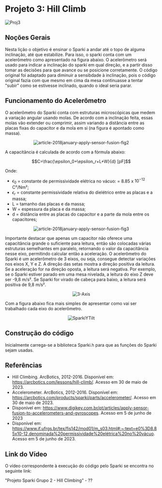 # Projeto 3: Hill Climb

 ![Proj3](https://github.com/lara-unb/Fundamentos_Robotica_Grupo_2_Sparki/assets/130604394/111db638-4216-4f96-838c-e4674699fcdd) 
 
## Noções Gerais

Nesta lição o objetivo é ensinar o Sparki a andar até o topo de alguma inclinação, até que estabilize. Para isso, o sparki conta com um acelerômetro como apresentado na figura abaixo. O acelerõmetro será usado para indicar a inclinação do sparki em qual direção, e a partir disso tomar as decisões para que avance ou se posicione corretamente. O código original foi adaptado para diminuir a sensibdade à inclinação, pois o código original fazia com que mesmo em cima da mesa continuasse a tentar "subir" como se estivesse inclinado, quando o ideal seria parar.

## Funcionamento do Acelerômetro

O acelerômetro do Sparki conta com estruturas microscópicas que medem a variação angular usando molas. De acordo com a inclinação feita, essas molas vão extender ou comprimir, assim variando a distância entre as placas fixas do capacitor e da mola em si (na figura é apontado como massa).

<div align="center">

![article-2018january-apply-sensor-fusion-fig2](https://github.com/lara-unb/Fundamentos_Robotica_Grupo_2_Sparki/assets/130604394/b000649c-50cd-4adf-b16b-ad5dc37aae71)

</div>


A capacitância é calculada de acordo com a fórmula abaixo:

$$C=\frac{\epsilon_0+\epsilon_r+L+W}{d} [pF]$$

Onde:

- $\epsilon_0$ = constante de permissividade elétrica no vácuo: = 8.85 x $10^{-12}$ C²/Nm²;
- $\epsilon_r$ = constante permissividade relativa do dielétrico entre as placas e a massa;
- L = tamanho das placas e da massa;
- W = espessura da placa e da massa;
- d = distância entre as placas do capacitor e a parte da mola entre os capacitores;

<div align="center">

![article-2018january-apply-sensor-fusion-fig3](https://github.com/lara-unb/Fundamentos_Robotica_Grupo_2_Sparki/assets/130604394/00ffba56-1f55-477e-8110-c607fffeea8e)

</div>

Importante destacar que apenas um capacitor não oferece uma capacitância grande o suficiente para leitura, então são colocadas várias estruturas semelhantes em paralelo, retornando o valor da capacitância nesse eixo, permitindo calcular então a aceleração. O acelerômetro do Sparki é um acelerômetro de 3 eixos, ou seja, consegue detectar variações nos eixos X, Y e Z. A direção das setas mostra a direção positiva da leitura. Se a aceleração for na direção oposta, a leitura será negativa. Por exemplo, se o Sparki estiver parado em uma mesa nivelada, a leitura do eixo Z deve ser -9,8 m/s². Se Sparki for virado de cabeça para baixo, a leitura será positiva de 9,8 m/s².

<div align="center">
  
  ![3-Axis](https://github.com/lara-unb/Fundamentos_Robotica_Grupo_2_Sparki/assets/130604394/83a269f8-cd2d-4eb8-9af3-fcd3a748ad34)

</div>

Com a figura abaixo fica mais simples de apresentar como vai ser trabalhado cada eixo do acelerômetro.

<div align="center">

![SparkiYTilt](https://github.com/lara-unb/Fundamentos_Robotica_Grupo_2_Sparki/assets/130604394/566819ef-e728-46fb-8427-e9c7f3deb0bb)

</div>

## Construção do código

Inicialmente carrega-se a biblioteca Sparki.h para que as funções do Sparki sejam usadas. 

## Referências

- Hill Climbing. ArcBotics, 2012-2016. Disponível em: https://arcbotics.com/lessons/hill-climb/. Acesso em 30 de maio de 2023.
- Accelerometer. ArcBotics, 2012-2016. Disponível em: https://arcbotics.com/products/sparki/parts/accelerometer/. Acesso em 30 de maio de 2023.
- Disponível em: https://www.digikey.com.br/pt/articles/apply-sensor-fusion-to-accelerometers-and-gyroscopes. Acesso em 5 de junho de 2023
- Disponível em: https://www.if.ufrgs.br/tex/fis142/mod01/m_s03.html#:~:text=e0%3D8.85x10-12,denominada%20permissividade%20elétrica%20no%20vácuo. Acesso em 5 de junho de 2023.

## Link do Vídeo

O vídeo correspondente à execução do código pelo Sparki se encontra no seguinte link:

"Projeto Sparki Grupo 2 - Hill Climbing" - ??
